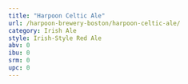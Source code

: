 ```yaml
---
title: "Harpoon Celtic Ale"
url: /harpoon-brewery-boston/harpoon-celtic-ale/
category: Irish Ale
style: Irish-Style Red Ale
abv: 0
ibu: 0
srm: 0
upc: 0
---
```


